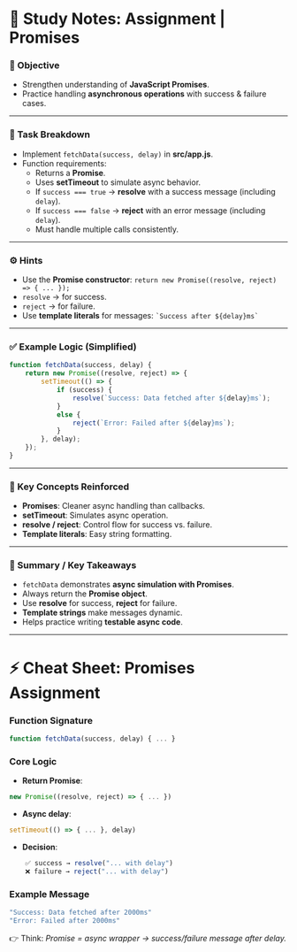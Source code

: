 # 📘 Study Notes: Assignment | Promises

### 🎯 Objective

- Strengthen understanding of **JavaScript Promises**.
- Practice handling **asynchronous operations** with success & failure cases.

---

### 📝 Task Breakdown

- Implement `fetchData(success, delay)` in **src/app.js**.
- Function requirements:
    - Returns a **Promise**.
    - Uses **setTimeout** to simulate async behavior.
    - If `success === true` → **resolve** with a success message (including `delay`).
    - If `success === false` → **reject** with an error message (including `delay`).
    - Must handle multiple calls consistently.

---

### ⚙️ Hints

- Use the **Promise constructor**:
    `return new Promise((resolve, reject) => { ... });`
- `resolve` → for success.
- `reject` → for failure.
- Use **template literals** for messages:
    `` `Success after ${delay}ms` ``

---

### ✅ Example Logic (Simplified)

```js
function fetchData(success, delay) {   
	return new Promise((resolve, reject) => {
		setTimeout(() => {
			if (success) {
				resolve(`Success: Data fetched after ${delay}ms`);
			} 
			else {
				reject(`Error: Failed after ${delay}ms`);       
			}     
		}, delay);
	}); 
}
```

---

### 🧩 Key Concepts Reinforced

- **Promises**: Cleaner async handling than callbacks.
- **setTimeout**: Simulates async operation.
- **resolve / reject**: Control flow for success vs. failure.
- **Template literals**: Easy string formatting.

---

### 📌 Summary / Key Takeaways

- `fetchData` demonstrates **async simulation with Promises**.
- Always return the **Promise object**.
- Use **resolve** for success, **reject** for failure.
- **Template strings** make messages dynamic.
- Helps practice writing **testable async code**.

---

# ⚡ Cheat Sheet: Promises Assignment

### Function Signature

```js
function fetchData(success, delay) { ... }
```

### Core Logic

- **Return Promise**:
```js
new Promise((resolve, reject) => { ... })
```
- **Async delay**:
```js
setTimeout(() => { ... }, delay)
```
- **Decision**:
```js
    ✅ success → resolve("... with delay")
    ❌ failure → reject("... with delay")
```
### Example Message

```js
"Success: Data fetched after 2000ms"
"Error: Failed after 2000ms"
```

👉 Think: _Promise = async wrapper → success/failure message after delay._